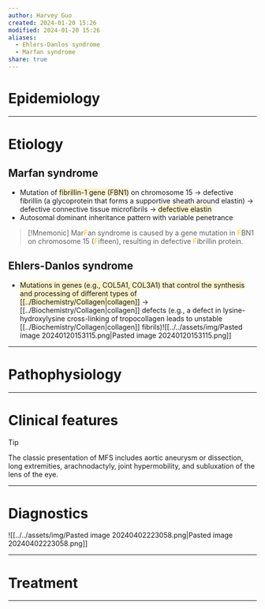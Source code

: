 ```yaml
---
author: Harvey Guo
created: 2024-01-20 15:26
modified: 2024-01-20 15:26
aliases:
  - Ehlers-Danlos syndrome
  - Marfan syndrome
share: true
---
```

# Epidemiology


---
# Etiology
## Marfan syndrome
- Mutation of <span style="background:rgba(240, 200, 0, 0.2)">fibrillin-1 gene (FBN1)</span> on chromosome 15 → defective fibrillin (a glycoprotein that forms a supportive sheath around elastin) → defective connective tissue microfibrils → <span style="background:rgba(240, 200, 0, 0.2)">defective elastin</span>
- Autosomal dominant inheritance pattern with variable penetrance
>[!Mnemonic] 
>Mar<font color="#ffc000">F</font>an syndrome is caused by a gene mutation in <font color="#ffc000">F</font>BN1 on chromosome 15 (<font color="#ffc000">F</font>ifteen), resulting in defective <font color="#ffc000">F</font>ibrillin protein.
## Ehlers-Danlos syndrome
- <span style="background:rgba(240, 200, 0, 0.2)">Mutations in genes (e.g., COL5A1, COL3A1) that control the synthesis and processing of different types of [[../Biochemistry/Collagen|collagen]]</span> → [[../Biochemistry/Collagen|collagen]] defects (e.g., a defect in lysine-hydroxylysine cross-linking of tropocollagen leads to unstable [[../Biochemistry/Collagen|collagen]] fibrils)![[../../assets/img/Pasted image 20240120153115.png|Pasted image 20240120153115.png]]

---
# Pathophysiology


---
# Clinical features
>[!tip] 
>The classic presentation of MFS includes aortic aneurysm or dissection, long extremities, arachnodactyly, joint hypermobility, and subluxation of the lens of the eye.

---
# Diagnostics
![[../../assets/img/Pasted image 20240402223058.png|Pasted image 20240402223058.png]]

---
# Treatment


---
